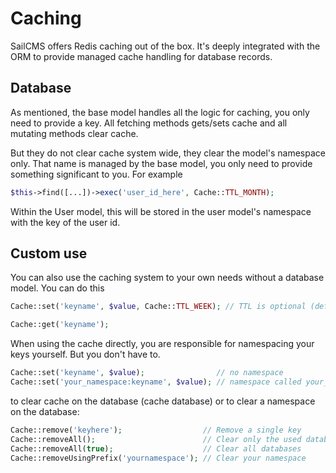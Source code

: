 # Caching  <Badge type="tip" text="3.0.0" />

SailCMS offers Redis caching out of the box. It's deeply integrated with the ORM to provide managed cache handling for
database records.

## Database

As mentioned, the base model handles all the logic for caching, you only need to provide a key. All fetching methods
gets/sets cache and all mutating methods clear cache.

But they do not clear cache system wide, they clear the model's namespace only. That name is managed by the base model,
you only need to provide something significant to you. For example

```php
$this->find([...])->exec('user_id_here', Cache::TTL_MONTH);
```
Within the User model, this will be stored in the user model's namespace with the key of the user id.

## Custom use

You can also use the caching system to your own needs without a database model. You can do this

```php
Cache::set('keyname', $value, Cache::TTL_WEEK); // TTL is optional (default 1 week)

Cache::get('keyname');
```

When using the cache directly, you are responsible for namespacing your keys yourself. But you don't have to.

```php
Cache::set('keyname', $value);                // no namespace
Cache::set('your_namespace:keyname', $value); // namespace called your_namespace
```

to clear cache on the database (cache database) or to clear a namespace on the database:

```php
Cache::remove('keyhere');                  // Remove a single key
Cache::removeAll();                        // Clear only the used database
Cache::removeAll(true);                    // Clear all databases
Cache::removeUsingPrefix('yournamespace'); // Clear your namespace
```